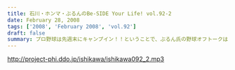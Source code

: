 ```yaml
---
title: 石川・ホンマ・ぶるんのBe-SIDE Your Life! vol.92-2
date: February 28, 2008
tags: ['2008', 'February 2008', 'vol.92']
draft: false
summary: プロ野球は先週末にキャンプイン！！ということで、ぶるん氏の野球オフトークは冴え渡っております！！そんな、「ぶるんのアルバイト情報」も聴けちゃうっ・・・ビーサイ。働くって大変です。NAMAE
---
```


http://project-phi.ddo.jp/ishikawa/ishikawa092_2.mp3